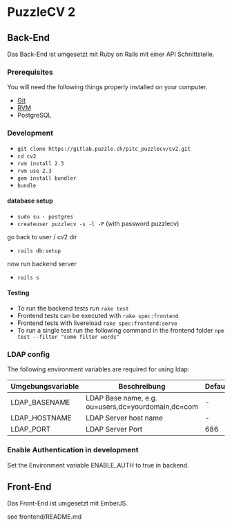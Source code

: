 # PuzzleCV 2

## Back-End

Das Back-End ist umgesetzt mit Ruby on Rails mit einer API Schnittstelle.

### Prerequisites

You will need the following things properly installed on your computer.

* [Git](http://git-scm.com/)
* [RVM](http://rvm.io/)
* PostgreSQL

### Development

* `git clone https://gitlab.puzzle.ch/pitc_puzzlecv/cv2.git`
* `cd cv2`
* `rvm install 2.3`
* `rvm use 2.3`
* `gem install bundler`
* `bundle`

#### database setup

* `sudo su - postgres`
* `createuser puzzlecv -s -l -P` (with password puzzlecv)

go back to user / cv2 dir
* `rails db:setup`

now run backend server
* `rails s`

#### Testing

* To run the backend tests run `rake test` 
* Frontend tests can be executed with `rake spec:frontend`
* Frontend tests with livereload `rake spec:frontend:serve`
* To run a single test run the following command in the frontend folder `npm test --filter "some filter words"`


### LDAP config

The following environment variables are required for using ldap:

| Umgebungsvariable | Beschreibung | Default |
| --- | --- | --- |
| LDAP_BASENAME | LDAP Base name, e.g. ou=users,dc=yourdomain,dc=com  | - |
| LDAP_HOSTNAME | LDAP Server host name | - |
| LDAP_PORT | LDAP Server Port | 686 |

### Enable Authentication in development

Set the Environment variable ENABLE_AUTH to true in backend.

## Front-End

Das Front-End ist umgesetzt mit EmberJS.

see frontend/README.md

